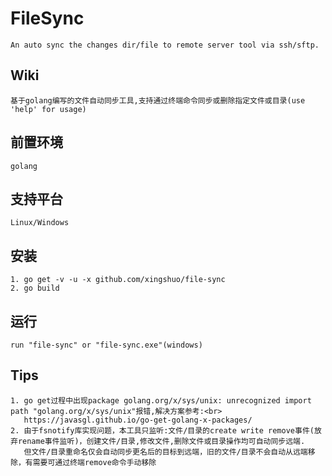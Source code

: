 FileSync
=========
    An auto sync the changes dir/file to remote server tool via ssh/sftp.

Wiki
----
    基于golang编写的文件自动同步工具,支持通过终端命令同步或删除指定文件或目录(use 'help' for usage)

前置环境
-----
    golang

支持平台
-----
    Linux/Windows

安装
-----
    1. go get -v -u -x github.com/xingshuo/file-sync
    2. go build

运行
-----
    run "file-sync" or "file-sync.exe"(windows)

Tips
-----
    1. go get过程中出现package golang.org/x/sys/unix: unrecognized import path "golang.org/x/sys/unix"报错,解决方案参考:<br>
       https://javasgl.github.io/go-get-golang-x-packages/
    2. 由于fsnotify库实现问题，本工具只监听:文件/目录的create write remove事件(放弃rename事件监听)，创建文件/目录,修改文件,删除文件或目录操作均可自动同步远端.
       但文件/目录重命名仅会自动同步更名后的目标到远端，旧的文件/目录不会自动从远端移除，有需要可通过终端remove命令手动移除